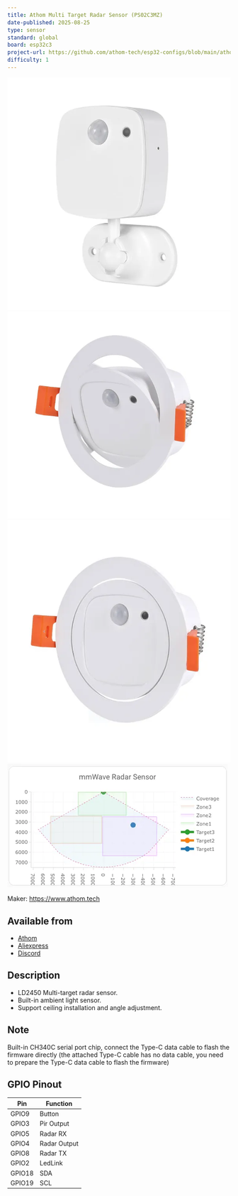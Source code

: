 ```yaml
---
title: Athom Multi Target Radar Sensor (PS02C3MZ)
date-published: 2025-08-25
type: sensor
standard: global
board: esp32c3
project-url: https://github.com/athom-tech/esp32-configs/blob/main/athom-ld2450-sensor.yaml
difficulty: 1
---
```


![PS02C3MZ-1](PS02C3MZ-1.webp "Athom Multi Target Radar Sensor - PS02C3MZ-1")
![PS02C3MZ-2](PS02C3MZ-2.webp "Athom Multi Target Radar Sensor - PS02C3MZ-2")
![PS02C3MZ-3](PS02C3MZ-3.webp "Athom Multi Target Radar Sensor - PS02C3MZ-3")
![PS02C3MZ-4](PS02C3MZ-4.webp "Athom Multi Target Radar Sensor - PS02C3MZ-4")

Maker: https://www.athom.tech

## Available from

- [Athom](https://www.athom.tech/blank-1/multi-zone-human-presence-sensor)
- [Aliexpress](https://www.aliexpress.com/item/1005009682023075.html)
- [Discord](https://discord.gg/tHdBmXCwRj)

## Description

- LD2450 Multi-target radar sensor.
- Built-in ambient light sensor.
- Support ceiling installation and angle adjustment.

## Note

Built-in CH340C serial port chip, connect the Type-C data cable to flash the firmware directly (the attached Type-C
cable has no data cable, you need to prepare the Type-C data cable to flash the firmware)

## GPIO Pinout

| Pin    | Function     |
| ------ | ------------ |
| GPIO9  | Button       |
| GPIO3  | Pir Output   |
| GPIO5  | Radar RX     |
| GPIO4  | Radar Output |
| GPIO8  | Radar TX     |
| GPIO2  | LedLink      |
| GPIO18 | SDA          |
| GPIO19 | SCL          |
